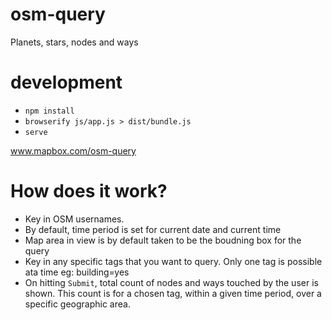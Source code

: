 # osm-query
Planets, stars, nodes and ways

# development
* `npm install`
* `browserify js/app.js > dist/bundle.js`
* `serve`

www.mapbox.com/osm-query


# How does it work?
* Key in OSM usernames.
* By default, time period is set for current date and current time
* Map area in view is by default taken to be the boudning box for the query
* Key in any specific tags that you want to query. Only one tag is possible ata time eg: building=yes
* On hitting `Submit`, total count of nodes and ways touched by the user is shown. This count is for a chosen tag, within a given time period, over a specific geographic area.
